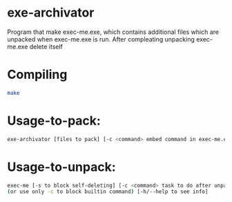 # exe-archivator 
Program that make exec-me.exe, which contains additional files which are unpacked when exec-me.exe is run. After compleating unpacking exec-me.exe delete itself 
# Compiling
```sh
make
```
# Usage-to-pack: 
```sh
exe-archivator [files to pack] [-c <command> embed command in exec-me.exe] [-h/--help to see info]
``` 
# Usage-to-unpack:
```sh 
exec-me [-s to block self-deleting] [-c <command> task to do after unpacking] 
(or use only -c to block builtin command) [-h/--help to see info]
```